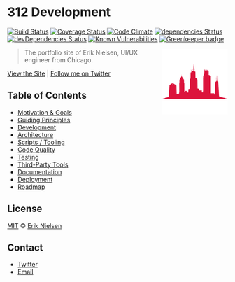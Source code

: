 # 312 Development

[![Build Status](https://travis-ci.org/nielse63/312-Development.svg?branch=master)](https://travis-ci.org/nielse63/312-Development)
[![Coverage Status](https://coveralls.io/repos/github/nielse63/312-Development/badge.svg?branch=master)](https://coveralls.io/github/nielse63/312-Development?branch=master)
[![Code Climate](https://codeclimate.com/github/nielse63/312-Development/badges/gpa.svg)](https://codeclimate.com/github/nielse63/312-Development)
[![dependencies Status](https://david-dm.org/nielse63/312-Development/status.svg)](https://david-dm.org/nielse63/312-Development)
[![devDependencies Status](https://david-dm.org/nielse63/312-Development/dev-status.svg)](https://david-dm.org/nielse63/312-Development?type=dev)
[![Known Vulnerabilities](https://snyk.io/test/github/nielse63/312-development/badge.svg)](https://snyk.io/test/github/nielse63/312-development) [![Greenkeeper badge](https://badges.greenkeeper.io/nielse63/312-Development.svg)](https://greenkeeper.io/)

<img src="logo.png" height="150" align="right">

> The portfolio site of Erik Nielsen, UI/UX engineer from Chicago.

[View the Site](https://312development.com/) | [Follow me on Twitter](https://twitter.com/erikkylenielsen/)

## Table of Contents

- [Motivation & Goals](docs/motivation-and-goals.md)
- [Guiding Principles](docs/guiding-principles.md)
- [Development](docs/development.md)
- [Architecture](docs/architecture.md)
- [Scripts / Tooling](docs/scripts-tooling.md)
- [Code Quality](docs/code-quality.md)
- [Testing](docs/testing.md)
- [Third-Party Tools](docs/third-party-integrations.md)
- [Documentation](docs/documentation.md)
- [Deployment](docs/deployment.md)
- [Roadmap](docs/roadmap.md)

## License

[MIT](LICENSE) © [Erik Nielsen](https://312development.com)

## Contact

- [Twitter](https://twitter.com/erikkylenielsen)
- [Email](mailto:erik@312development.com)
